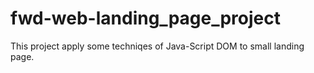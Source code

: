 # fwd-web-landing_page_project

This project apply some techniqes of Java-Script DOM to small landing page.
